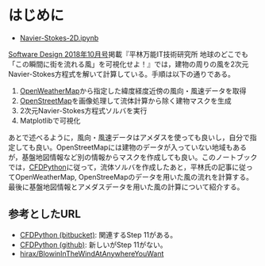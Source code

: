 # はじめに

* [Navier-Stokes-2D.ipynb](http://nbviewer.jupyter.org/github/tenomoto/ns2d/blob/master/Navier-Stokes-2D.ipynb)

[Software Design 2018年10月号](https://gihyo.jp/magazine/SD/archive/2018/201810)掲載『平林万能IT技術研究所 地球のどこでも「この瞬間に街を流れる風」を可視化せよ！』では，建物の周りの風を2次元Navier-Stokes方程式を解いて計算している。手順は以下の通りである。

1. [OpenWeatherMap](https://openweathermap.org)から指定した緯度経度近傍の風向・風速データを取得
1. [OpenStreetMap](https://www.openstreetmap.org)を画像処理して流体計算から除く建物マスクを生成
1. 2次元Navier-Stokes方程式ソルバを実行
1. Matplotlibで可視化

あとで述べるように，風向・風速データはアメダスを使っても良いし，自分で指定しても良い。OpenStreetMapには建物のデータが入っていない地域もあるが，基盤地図情報など別の情報からマスクを作成しても良い。このノートブックでは，[CFDPython](https://bitbucket.org/cfdpython/cfd-python-class/overview)に従って，流体ソルバを作成したあと，平林氏の記事に従ってOpenWeatherMap, OpenStreeMapのデータを用いた風の流れを計算する。最後に基盤地図情報とアメダスデータを用いた風の計算について紹介する。

## 参考としたURL

* [CFDPython (bitbucket)](https://bitbucket.org/cfdpython/cfd-python-class/overview): 関連するStep 11がある。
* [CFDPython (github)](https://github.com/barbagroup/CFDPython): 新しいがStep 11がない。
* [hirax/BlowinInTheWindAtAnywhereYouWant](https://github.com/hirax/BlowinInTheWindAtAnywhereYouWant)
